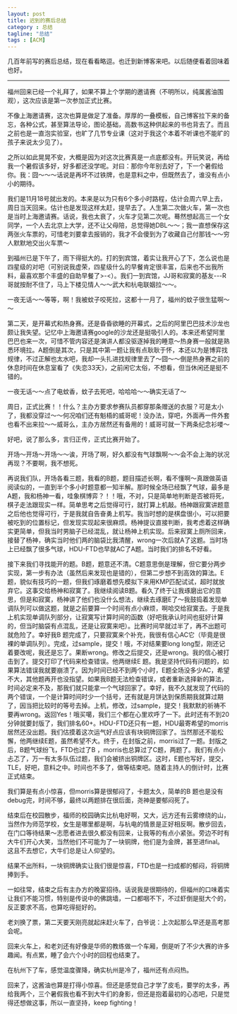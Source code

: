 ```yaml
---
layout: post
title: 迟到的赛后总结  
category : 总结
tagline: "总结"
tags : [ACM]
---
```

几百年前写的赛后总结，现在看看略逗。也迁到新博客来吧。以后随便看着回味着也好。

--------------------

福州回来已经一个礼拜了，如果不算上个学期的邀请赛（不明所以，纯属酱油围观），这次应该是第一次参加正式比赛。

不像上海邀请赛，这次也算是做足了准备。厚厚的一叠模板，自己博客拉下来的备忘，各种公式，甚至算法导论，图论基础，高数书这种供起来的书也背去了。而且之前也是一直泡实验室，也旷了几节专业课（这对于我这个本着不听课也不能旷的孩子来说太少见了）。

之所以如此晃晃不安，大概是因为对这次比赛真是一点底都没有。开玩笑说，再给我一个暑假该多好，好多都还没学呢。对曰：那你今年别去好了，下一个暑假给你。我：囧～～～话说是再坏不过铁牌，也是意料之中，但既然去了，谁没有点小小的期待。

我们是11月18号就出发的。本来是以为只有6个多小时路程，估计会周六早上去，周日当天回来。估计也是发现这样太赶，提早去了。人生第二次做火车，第一次也是当时上海邀请赛。话说，我也太衰了，火车才见第二次呢。蓦然想起高三一个女同学，一个人去北京上大学，还不让父母陪，总觉得她DBL～～；我一直想保存这两张火车票的，可惜老刘要拿去报销的，我才不会傻到为了收藏自己付那钱～～穷人默默地交出火车票～

到福州已是下午了，雨下得挺大的。打的到宾馆，着实让我开心了下，怎么说也是四星级的对吧（可别说我虚荣，四星级什么的早餐肯定很丰富，后来也不出我所料，最喜欢那个丰盛的自助早餐了>-<）。我们一到宾馆，JJ哥和寂寞的基友---R哥就按耐不住了，马上下楼见情人～～武大和杭电联姻拉～～。

一夜无话～～等等，啊！我被蚊子咬死拉，这都十一月了，福州的蚊子很生猛啊～～

第二天，是开幕式和热身赛。还是昏昏欲睡的开幕式，之后的阿里巴巴技术沙龙也颇让我失望。记忆中上海邀请赛google的沙龙还是挺吸引人的。本来还希望阿里巴巴也来一次，可惜不管内容还是演讲人都没驱逐掉我的睡意～热身赛一般就是熟悉环境拉。A题倒是其次，只是其中第一题让我有点耿耿于怀，本还以为是博弈找规律，不过正解也太水吧，我却一头扎进找规律里去了～囧～～倒是热身赛之前的休息时间在休息室看了《失恋33天》，之前闲它太俗，不想看，但当休闲还是挺不错的。

一夜无话～～点了电蚊香，蚊子去死吧，哈哈哈～～确实无话了～

周日，正式比赛！！什么？主办方要求参赛队员都穿那条赠送的衣服？可是太小了，我都没穿过～～何况咱们还有魁梧的威哥呢！没办法，穿吧，外面再一件外套也看不出来拉～～威哥么，主办方居然还有备用的！威哥可就一下两条纪念衫喽～

好吧，说了那么多，言归正传，正式比赛开始了。

开场～开场～开场～～诶，开场了啊，好久都没有气球飘啊～～会不会上海的状况再现？不要啊，我不想死。

再说我们队，开场各看三题，我看的B题，题目描述长啊，看不懂啊～真跟做英语阅读似的，一直到半个多小时题意都一知半解。那时候全场已经飘了气球，最多是A题，我和杨神一看，哇象棋博弈？！！哦，不对，只是简单地判断是否被将死，棋子走法跟现实一样。简单思考之后觉得可行，就打算上机敲。杨神跟寂寞讲题意之后他也觉得可行，于是我就自告奋勇上机写。我当时想的是棋盘很小，可以把要被吃到的位置标记，但发现实现起来很麻烦。杨神提议直接判断，我考虑着这样确实更简单，但我当时男脑子已经混乱，就让杨神上机实现。后来寂寞上厕所回来，接替了杨神，确实当时他们两的脑袋比我清醒，wrong一次后就A了这题。当时场上已经飘了很多气球，HDU-FTD也早就AC了A题。当时我们的排名不好看。

接下来我们寻找能开的题。B题，题意还不清。C题意思倒是理解，但它要分两步实现，第一步有办法（虽然后来发现也是错的），但第二步想不到高效的算法。E题，貌似有技巧的一题，但我们琢磨着想先模拟下来用KMP匹配试试，超时就放弃它。这事交给杨神和寂寞了。我继续阅读B题。看久了终于让我琢磨出它的意思，但是和寂寞，杨神讲了他们也没什么想法，继续去琢磨E了～我鼓捣着发现单调队列可以做这题，就是之前要算一个时间有点小麻烦，啊哈交给寂寞去。于是我上机实现单调队列部分，让寂寞写计算时间的函数（好吧我承认时间也挺好计算的，但当时脑袋有点混乱，还是让寂寞来吧）。比赛时间早就过半了，再不出题可就危险了。幸好我B 题完成了，只要寂寞来个补充，我很有信心AC它（毕竟是很裸的单调队列）。完成，过sample，提交！哦，不对结果要long long型，刚还记着要改呢，我还是忘了。果断wrong。修改之后提交，还是wrong。我的信心被打击到了。提交打印了代码来检查错误。他两继续E 题。我是坚持代码有问题的，如果算法错误我就要崩溃了。因为时间已经不到两个小时，E题全场没多少AC，希望不大，其他题再开也没指望。如果我B题无法检查错误，或者重新选择新的算法，时间必定来不及，那我们就只能拿一个气球回家了。幸好，我不久就发现了代码的两个错误，一个是计算时间时少一个括号，还有就是月饼达到保质期我就算过期了，因当把比较时的等号去掉。上机，修改，过sample，提交！我默默的祈祷不要再wrong。返回Yes！哦买噶，我们三个都在心里欢呼了一下。此时还有不到20分钟就要封版了，我们排名60+。HDU-FTD还只有一题，HDU最寄希望的morris居然还没出题。我们估摸着这次运气好点应该有块铜牌回家了。当然那还不能松懈，他两继续E题，虽然希望不大。终于，在封版之前，morris过了一题。封版之后，B题气球纷飞，FTD也过了B ，morris也总算过了C题，两题了。我们有点小忐忑了，万一有太多队伍过题，我们会被挤出铜牌区。这时，E题也写好，提交，TLE，好吧，意料之中。时间也不多了，做等结束吧。随着主持人的倒计时，比赛正式结束。

我们算是有点小惊喜，但morris算是很郁闷了，卡题太久，简单的B 题也是没有debug完，时间不够，最终以两题排在很后面，尧神是要郁闷死了。

结束后在校园散步，福师的校园确实比杭电好啊，又大，远方还有云雾缭绕的山，当然作为师范学校，女生是哪里都是啊，与杭电的情景是正好相反啊。散步回去，在门口等待结果～志愿者进去很久都没有回来，让我等的有点小紧张。旁边不时有大牛们开心大笑，当然他们不可能为了一块铜牌，他们是为金牌，甚至进final。这且不去想它，大牛们总是让人仰望的。

结果不出所料，一块铜牌确实让我们很是惊喜，FTD也是一扫成都的郁闷，将铜牌捧到手。

一如往常，结束之后有主办方的晚宴招待。话说我是很期待的，但福州的口味着实让我们不能习惯，特别是传说中的佛跳墙，一口都咽不下，不过虾倒是挺大个的，反正要求不高，也算吃得挺好的。

老刘换了票，第二天要天刚亮就起床赶火车了，白爷说：上次起那么早还是高考那会呢。

回来火车上，和老刘还有好像是华师的教练做一个车厢，倒是听了不少大赛的许多趣闻。有点累，睡了会六个小时的回程也结束了。

在杭州下了车，感觉温度骤降，确实杭州是冷了，福州还有点闷热。

回来了，这酱油也算是打得小惊喜。但还是感觉自己才学了皮毛，要学的太多，再给我两个，三个暑假我也看不到大牛们的身影，但还是抱着最初的心态吧，只是觉得还想做这事，所以一直坚持，keep fighting！